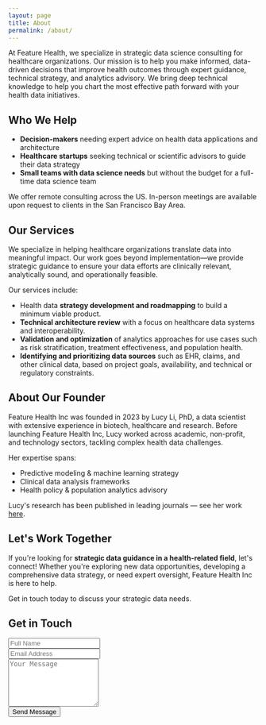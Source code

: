 ```yaml
---
layout: page
title: About
permalink: /about/
---
```


At Feature Health, we specialize in strategic data science consulting for healthcare organizations. Our mission is to help you make informed, data-driven decisions that improve health outcomes through expert guidance, technical strategy, and analytics advisory. We bring deep technical knowledge to help you chart the most effective path forward with your health data initiatives.

## Who We Help

* **Decision-makers** needing expert advice on health data applications and architecture
* **Healthcare startups** seeking technical or scientific advisors to guide their data strategy
* **Small teams with data science needs** but without the budget for a full-time data science team


We offer remote consulting across the US. In-person meetings are available upon request to clients in the San Francisco Bay Area.

## Our Services

We specialize in helping healthcare organizations translate data into meaningful impact. Our work goes beyond implementation—we provide strategic guidance to ensure your data efforts are clinically relevant, analytically sound, and operationally feasible. 

Our services include:

- Health data **strategy development and roadmapping** to build a minimum viable product. 
- **Technical architecture review** with a focus on healthcare data systems and interoperability.  
- **Validation and optimization** of analytics approaches for use cases such as risk stratification, treatment effectiveness, and population health.
- **Identifying and prioritizing data sources** such as EHR, claims, and other clinical data, based on project goals, availability, and technical or regulatory constraints.

## About Our Founder

Feature Health Inc was founded in 2023 by Lucy Li, PhD, a data scientist with extensive experience in biotech, healthcare and research. Before launching Feature Health Inc, Lucy worked across academic, non-profit, and technology sectors, tackling complex health data challenges.

Her expertise spans:
* Predictive modeling & machine learning strategy
* Clinical data analysis frameworks
* Health policy & population analytics advisory

Lucy's research has been published in leading journals — see her work [here](https://scholar.google.com/citations?user=WJdo42cAAAAJ&hl=en&citsig=ALAJMKGVv1H6GCRd34qG9T3AbieY).

## Let's Work Together
If you're looking for **strategic data guidance in a health-related field**, let's connect! Whether you're exploring new data opportunities, developing a comprehensive data strategy, or need expert oversight, Feature Health Inc is here to help.

Get in touch today to discuss your strategic data needs.

<div class="container py-5" id="contact" style="max-width: 800px;">
  <h2 class="text-center mb-4">Get in Touch</h2>
  <form target="_blank" action="https://formsubmit.co/4f001a9f0be62a0a7683124fc0085999" method="POST">
    <div class="row mb-3">
      <div class="col-md-6 mb-3 mb-md-0">
        <input type="text" name="name" class="form-control form-control-lg" placeholder="Full Name" required>
      </div>
      <div class="col-md-6">
        <input type="email" name="email" class="form-control form-control-lg" placeholder="Email Address" required>
      </div>
    </div>
    <div class="mb-3">
      <textarea class="form-control form-control-lg" name="message" placeholder="Your Message" rows="6" required></textarea>
    </div>
    <div class="text-center">
      <button type="submit" class="btn btn-dark btn-lg px-5">Send Message</button>
    </div>
  </form>
</div>

